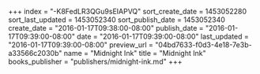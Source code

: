 +++
index = "-K8FedLR3QGu9sEIAPVQ"
sort_create_date = 1453052280
sort_last_updated = 1453052340
sort_publish_date = 1453052340
create_date = "2016-01-17T09:38:00-08:00"
publish_date = "2016-01-17T09:39:00-08:00"
date = "2016-01-17T09:39:00-08:00"
last_updated = "2016-01-17T09:39:00-08:00"
preview_url = "04bd7633-f0d3-4e18-7e3b-a33566c2030b"
name = "Midnight Ink"
title = "Midnight Ink"
books_publisher = "publishers/midnight-ink.md"
+++
